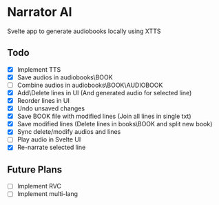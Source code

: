 # Narrator AI

Svelte app to generate audiobooks locally using XTTS

## Todo
- [x] Implement TTS
- [x] Save audios in audiobooks\BOOK
- [ ] Combine audios in audiobooks\BOOK\AUDIOBOOK
- [x] Add\Delete lines in UI (And generated audio for selected line)
- [x] Reorder lines in UI
- [x] Undo unsaved changes
- [x] Save BOOK file with modified lines (Join all lines in single txt)
- [x] Save modified lines (Delete lines in books\BOOK and split new book)
- [x] Sync delete/modify audios and lines
- [ ] Play audio in Svelte UI
- [x] Re-narrate selected line

## Future Plans
- [ ] Implement RVC
- [ ] Implement multi-lang
